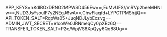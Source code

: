 APP_KEYS=nKdlBOxDRNG2MPWSD456Ew==,EuMvUFS//mRVp2beeMHNIw==,NUD3JsYsouIF7y2NEgJ6wA==,ChwFlaqfd+LYPGTPMShjjQ==
API_TOKEN_SALT=RqpWa05+JuqNDJLybEozvg==
ADMIN_JWT_SECRET=e1coWe0JRNmeqCy0pXBz6Q==
TRANSFER_TOKEN_SALT=P2e/WpjVS8XpQyy6Qq88Ug==